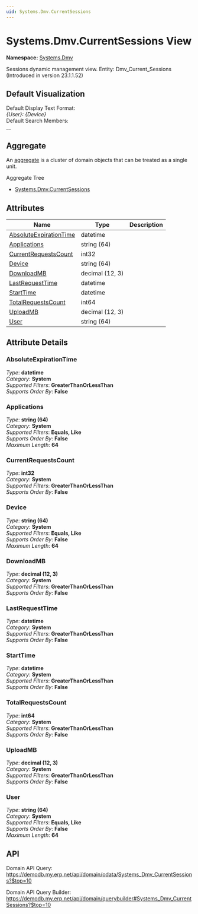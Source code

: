 ```yaml
---
uid: Systems.Dmv.CurrentSessions
---
```

# Systems.Dmv.CurrentSessions View

**Namespace:** [Systems.Dmv](Systems.Dmv.md)  

Sessions dynamic management view. Entity: Dmv_Current_Sessions (Introduced in version 23.1.1.52)

## Default Visualization
Default Display Text Format:  
_{User}: {Device}_  
Default Search Members:  
__  

## Aggregate
An [aggregate](https://docs.erp.net/tech/advanced/concepts/aggregates.html) is a cluster of domain objects that can be treated as a single unit.  

Aggregate Tree  
* [Systems.Dmv.CurrentSessions](Systems.Dmv.CurrentSessions.md)  

## Attributes

| Name | Type | Description |
| ---- | ---- | --- |
| [AbsoluteExpirationTime](Systems.Dmv.CurrentSessions.md#absoluteexpirationtime) | datetime |  
| [Applications](Systems.Dmv.CurrentSessions.md#applications) | string (64) |  
| [CurrentRequestsCount](Systems.Dmv.CurrentSessions.md#currentrequestscount) | int32 |  
| [Device](Systems.Dmv.CurrentSessions.md#device) | string (64) |  
| [DownloadMB](Systems.Dmv.CurrentSessions.md#downloadmb) | decimal (12, 3) |  
| [LastRequestTime](Systems.Dmv.CurrentSessions.md#lastrequesttime) | datetime |  
| [StartTime](Systems.Dmv.CurrentSessions.md#starttime) | datetime |  
| [TotalRequestsCount](Systems.Dmv.CurrentSessions.md#totalrequestscount) | int64 |  
| [UploadMB](Systems.Dmv.CurrentSessions.md#uploadmb) | decimal (12, 3) |  
| [User](Systems.Dmv.CurrentSessions.md#user) | string (64) |  


## Attribute Details

### AbsoluteExpirationTime

_Type_: **datetime**  
_Category_: **System**  
_Supported Filters_: **GreaterThanOrLessThan**  
_Supports Order By_: **False**  

### Applications

_Type_: **string (64)**  
_Category_: **System**  
_Supported Filters_: **Equals, Like**  
_Supports Order By_: **False**  
_Maximum Length_: **64**  

### CurrentRequestsCount

_Type_: **int32**  
_Category_: **System**  
_Supported Filters_: **GreaterThanOrLessThan**  
_Supports Order By_: **False**  

### Device

_Type_: **string (64)**  
_Category_: **System**  
_Supported Filters_: **Equals, Like**  
_Supports Order By_: **False**  
_Maximum Length_: **64**  

### DownloadMB

_Type_: **decimal (12, 3)**  
_Category_: **System**  
_Supported Filters_: **GreaterThanOrLessThan**  
_Supports Order By_: **False**  

### LastRequestTime

_Type_: **datetime**  
_Category_: **System**  
_Supported Filters_: **GreaterThanOrLessThan**  
_Supports Order By_: **False**  

### StartTime

_Type_: **datetime**  
_Category_: **System**  
_Supported Filters_: **GreaterThanOrLessThan**  
_Supports Order By_: **False**  

### TotalRequestsCount

_Type_: **int64**  
_Category_: **System**  
_Supported Filters_: **GreaterThanOrLessThan**  
_Supports Order By_: **False**  

### UploadMB

_Type_: **decimal (12, 3)**  
_Category_: **System**  
_Supported Filters_: **GreaterThanOrLessThan**  
_Supports Order By_: **False**  

### User

_Type_: **string (64)**  
_Category_: **System**  
_Supported Filters_: **Equals, Like**  
_Supports Order By_: **False**  
_Maximum Length_: **64**  


## API

Domain API Query:
<https://demodb.my.erp.net/api/domain/odata/Systems_Dmv_CurrentSessions?$top=10>

Domain API Query Builder:
<https://demodb.my.erp.net/api/domain/querybuilder#Systems_Dmv_CurrentSessions?$top=10>

